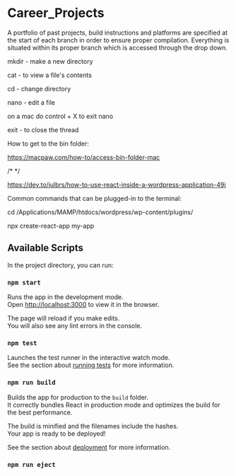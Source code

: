 # Career_Projects
A portfolio of past projects, build instructions and platforms are specified at the start of each branch in order to ensure proper compilation.  Everything is situated within its proper branch which is accessed through the drop down.


mkdir -  make a new directory

cat - to view a file's contents

cd - change directory

nano - edit a file

on a mac do control + X to exit nano

exit - to close the thread


How to get to the bin folder:

https://macpaw.com/how-to/access-bin-folder-mac


/*   */


https://dev.to/julbrs/how-to-use-react-inside-a-wordpress-application-49i


Common commands that can be plugged-in to the terminal:

cd /Applications/MAMP/htdocs/wordpress/wp-content/plugins/

npx create-react-app my-app

## Available Scripts

In the project directory, you can run:

### `npm start`

Runs the app in the development mode.\
Open [http://localhost:3000](http://localhost:3000) to view it in the browser.

The page will reload if you make edits.\
You will also see any lint errors in the console.

### `npm test`

Launches the test runner in the interactive watch mode.\
See the section about [running tests](https://facebook.github.io/create-react-app/docs/running-tests) for more information.

### `npm run build`

Builds the app for production to the `build` folder.\
It correctly bundles React in production mode and optimizes the build for the best performance.

The build is minified and the filenames include the hashes.\
Your app is ready to be deployed!

See the section about [deployment](https://facebook.github.io/create-react-app/docs/deployment) for more information.

### `npm run eject`
